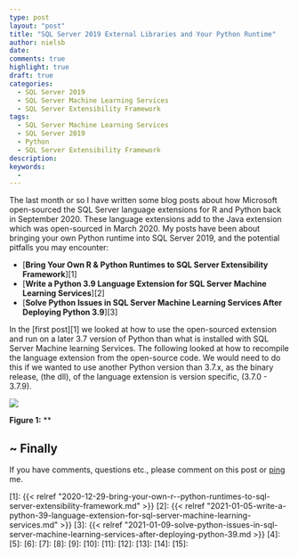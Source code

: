 ```yaml
---
type: post
layout: "post"
title: "SQL Server 2019 External Libraries and Your Python Runtime"
author: nielsb
date: 
comments: true
highlight: true
draft: true
categories:
  - SQL Server 2019
  - SQL Server Machine Learning Services
  - SQL Server Extensibility Framework
tags:
  - SQL Server Machine Learning Services
  - SQL Server 2019
  - Python
  - SQL Server Extensibility Framework
description: 
keywords:
  -   
---
```


The last month or so I have written some blog posts about how Microsoft open-sourced the SQL Server language extensions for R and Python back in September 2020.  These language extensions add to the Java extension which was open-sourced in March 2020. My posts have been about bringing your own Python runtime into SQL Server 2019, and the potential pitfalls you may encounter:

* [**Bring Your Own R & Python Runtimes to SQL Server Extensibility Framework**][1]
* [**Write a Python 3.9 Language Extension for SQL Server Machine Learning Services**][2]
* [**Solve Python Issues in SQL Server Machine Learning Services After Deploying Python 3.9**][3]

In the [first post][1] we looked at how to use the open-sourced extension and run on a later 3.7 version of Python than what is installed with SQL Server Machine learning Services. The following looked at how to recompile the language extension from the open-source code. We would need to do this if we wanted to use another Python version than 3.7.x, as the binary release, (the dll), of the language extension is version specific, (3.7.0 - 3.7.9). 



<!--more-->

![](/images/posts/<image_name_incl_ext>)

**Figure 1:** **

## ~ Finally

If you have comments, questions etc., please comment on this post or [ping][ma] me.

[ma]: mailto:niels.it.berglund@gmail.com
[mp]: https://blog.acolyer.org
[iq]: https://www.infoq.com/
[ew]: http://sqlonice.com/
[re]: http://blog.revolutionanalytics.com
[sqsk]: https://www.sqlskills.com
[ba]: https://twitter.com/bob_albright


<!--
  post reference
  [pkg1]: {{< relref "" >}}
-->  



[1]: {{< relref "2020-12-29-bring-your-own-r--python-runtimes-to-sql-server-extensibility-framework.md" >}}
[2]: {{< relref "2021-01-05-write-a-python-39-language-extension-for-sql-server-machine-learning-services.md" >}}
[3]: {{< relref "2021-01-09-solve-python-issues-in-sql-server-machine-learning-services-after-deploying-python-39.md >}}
[4]:
[5]:
[6]:
[7]:
[8]:
[9]:
[10]:
[11]:
[12]:
[13]:
[14]:
[15]:   

<!--
[series1]: <> [SQL Server R Services](/series/sql_server_2k16_r_services)
[series2]: <> [Install R Packages in SQL Server ML Services](/series/sql_server_ml_services_install_packages)
[series3]: <> [sp_execute_external_script and SQL Server Compute Context](/series/spees_and_sql_compute_context)
-->

<!--
[findstr]: <> findstr /I \<word_to_find\> *
-->
